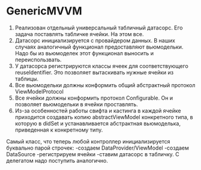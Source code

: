 # GenericMVVM
1. Реализован отдельный универсальный табличный датасорс. Его задача поставлять табличке ячейки. На этом все.
2. Датасорс инициализируется с провайдером данных. В наших случаях аналогичный функционал предоставляют вьюмодельки. Надо бы из вьюмоделек этот функционал выносить и переиспользвать.
3. У датасорса регистрируются классы ячеек для соответствующего reuseIdentifier. Это позволяет вытаскивать нужные ячейки из таблицы.
4. Все вьюмодельки должны конформить общий абстрактный протокол ViewModelProtocol
5. Все ячейки должны конформить протокол Configurable. Он и позволяет вьюмодельки в ячейки проставлять.
6. Из-за особенностей работы свифта и кастинга в каждой ячейке приходится создавать копию abstractViewModel конкретного типа, в которую в didSet и устанавливается абстрактная вьюмоделька, приведенная к конкретному типу.

Cамый класс, что теперь любой контроллер инициализируется буквально парой строчек:
-создаем DataProvider/ViewModel
-создаем DataSource
-регистрируем ячейки
-ставим датасорс в табличку.
C делегатом надо поступить аналогично.
